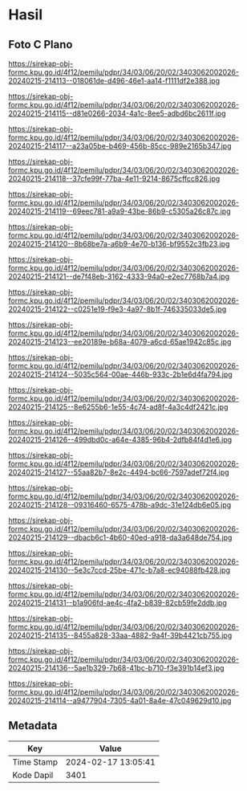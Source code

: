 # Hasil

## Foto C Plano

https://sirekap-obj-formc.kpu.go.id/4f12/pemilu/pdpr/34/03/06/20/02/3403062002026-20240215-214113--018061de-d496-46e1-aa14-f1111df2e388.jpg

https://sirekap-obj-formc.kpu.go.id/4f12/pemilu/pdpr/34/03/06/20/02/3403062002026-20240215-214115--d81e0266-2034-4a1c-8ee5-adbd6bc2611f.jpg

https://sirekap-obj-formc.kpu.go.id/4f12/pemilu/pdpr/34/03/06/20/02/3403062002026-20240215-214117--a23a05be-b469-456b-85cc-989e2165b347.jpg

https://sirekap-obj-formc.kpu.go.id/4f12/pemilu/pdpr/34/03/06/20/02/3403062002026-20240215-214118--37cfe99f-77ba-4e11-9214-8675cffcc826.jpg

https://sirekap-obj-formc.kpu.go.id/4f12/pemilu/pdpr/34/03/06/20/02/3403062002026-20240215-214119--69eec781-a9a9-43be-86b9-c5305a26c87c.jpg

https://sirekap-obj-formc.kpu.go.id/4f12/pemilu/pdpr/34/03/06/20/02/3403062002026-20240215-214120--8b68be7a-a6b9-4e70-b136-bf9552c3fb23.jpg

https://sirekap-obj-formc.kpu.go.id/4f12/pemilu/pdpr/34/03/06/20/02/3403062002026-20240215-214121--de7f48eb-3162-4333-94a0-e2ec7768b7a4.jpg

https://sirekap-obj-formc.kpu.go.id/4f12/pemilu/pdpr/34/03/06/20/02/3403062002026-20240215-214122--c0251e19-f9e3-4a97-8b1f-746335033de5.jpg

https://sirekap-obj-formc.kpu.go.id/4f12/pemilu/pdpr/34/03/06/20/02/3403062002026-20240215-214123--ee20189e-b68a-4079-a6cd-65ae1942c85c.jpg

https://sirekap-obj-formc.kpu.go.id/4f12/pemilu/pdpr/34/03/06/20/02/3403062002026-20240215-214124--5035c564-00ae-446b-933c-2b1e6d4fa794.jpg

https://sirekap-obj-formc.kpu.go.id/4f12/pemilu/pdpr/34/03/06/20/02/3403062002026-20240215-214125--8e6255b6-1e55-4c74-ad8f-4a3c4df2421c.jpg

https://sirekap-obj-formc.kpu.go.id/4f12/pemilu/pdpr/34/03/06/20/02/3403062002026-20240215-214126--499dbd0c-a64e-4385-96b4-2dfb84f4d1e6.jpg

https://sirekap-obj-formc.kpu.go.id/4f12/pemilu/pdpr/34/03/06/20/02/3403062002026-20240215-214127--55aa82b7-8e2c-4494-bc66-7597adef72f4.jpg

https://sirekap-obj-formc.kpu.go.id/4f12/pemilu/pdpr/34/03/06/20/02/3403062002026-20240215-214128--09316460-6575-478b-a9dc-31e124db6e05.jpg

https://sirekap-obj-formc.kpu.go.id/4f12/pemilu/pdpr/34/03/06/20/02/3403062002026-20240215-214129--dbacb6c1-4b60-40ed-a918-da3a648de754.jpg

https://sirekap-obj-formc.kpu.go.id/4f12/pemilu/pdpr/34/03/06/20/02/3403062002026-20240215-214130--5e3c7ccd-25be-471c-b7a8-ec94088fb428.jpg

https://sirekap-obj-formc.kpu.go.id/4f12/pemilu/pdpr/34/03/06/20/02/3403062002026-20240215-214131--b1a906fd-ae4c-4fa2-b839-82cb59fe2ddb.jpg

https://sirekap-obj-formc.kpu.go.id/4f12/pemilu/pdpr/34/03/06/20/02/3403062002026-20240215-214135--8455a828-33aa-4882-9a4f-39b4421cb755.jpg

https://sirekap-obj-formc.kpu.go.id/4f12/pemilu/pdpr/34/03/06/20/02/3403062002026-20240215-214136--5ae1b329-7b68-41bc-b710-f3e391b14ef3.jpg

https://sirekap-obj-formc.kpu.go.id/4f12/pemilu/pdpr/34/03/06/20/02/3403062002026-20240215-214114--a9477904-7305-4a01-8a4e-47c049629d10.jpg


## Metadata

| Key        | Value               |
| ---------- | ------------------- |
| Time Stamp | 2024-02-17 13:05:41 |
| Kode Dapil | 3401                |



